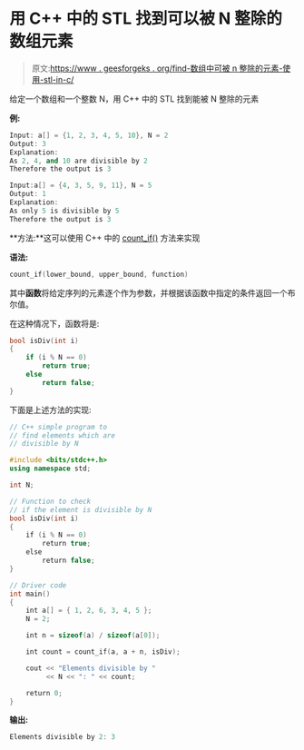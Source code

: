 # 用 C++ 中的 STL 找到可以被 N 整除的数组元素

> 原文:[https://www . geesforgeks . org/find-数组中可被 n 整除的元素-使用-stl-in-c/](https://www.geeksforgeeks.org/find-elements-of-an-array-which-are-divisible-by-n-using-stl-in-c/)

给定一个数组和一个整数 N，用 C++ 中的 STL 找到能被 N 整除的元素

**例:**

```cpp
Input: a[] = {1, 2, 3, 4, 5, 10}, N = 2
Output: 3
Explanation:
As 2, 4, and 10 are divisible by 2
Therefore the output is 3

Input:a[] = {4, 3, 5, 9, 11}, N = 5
Output: 1
Explanation:
As only 5 is divisible by 5
Therefore the output is 3

```

**方法:**这可以使用 C++ 中的 [count_if()](https://www.geeksforgeeks.org/count_if-in-c/) 方法来实现

**语法:**

```cpp
count_if(lower_bound, upper_bound, function)

```

其中**函数**将给定序列的元素逐个作为参数，并根据该函数中指定的条件返回一个布尔值。

在这种情况下，函数将是:

```cpp
bool isDiv(int i)
{
    if (i % N == 0)
        return true;
    else
        return false;
}

```

下面是上述方法的实现:

```cpp
// C++ simple program to
// find elements which are
// divisible by N

#include <bits/stdc++.h>
using namespace std;

int N;

// Function to check
// if the element is divisible by N
bool isDiv(int i)
{
    if (i % N == 0)
        return true;
    else
        return false;
}

// Driver code
int main()
{
    int a[] = { 1, 2, 6, 3, 4, 5 };
    N = 2;

    int n = sizeof(a) / sizeof(a[0]);

    int count = count_if(a, a + n, isDiv);

    cout << "Elements divisible by "
         << N << ": " << count;

    return 0;
}
```

**输出:**

```cpp
Elements divisible by 2: 3

```